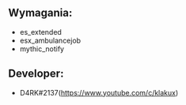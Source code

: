 ## Wymagania:
- es_extended
- esx_ambulancejob
- mythic_notify

## Developer:
- D4RK#2137(https://www.youtube.com/c/klakux)
